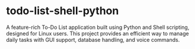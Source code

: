 # todo-list-shell-python
A feature-rich To-Do List application built using Python and Shell scripting, designed for Linux users. This project provides an efficient way to manage daily tasks with GUI support, database handling, and voice commands.
